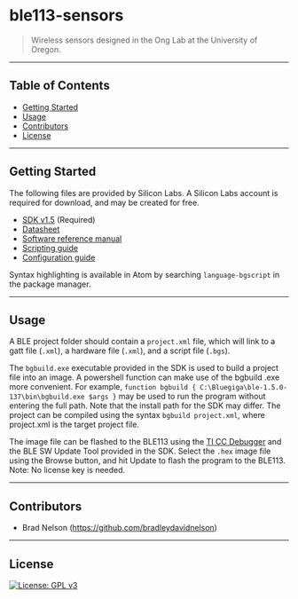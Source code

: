 # ble113-sensors
>Wireless sensors designed in the Ong Lab at the University of Oregon.
---
## Table of Contents
- [Getting Started](#getting-started)
- [Usage](#usage)
- [Contributors](#contributors)
- [License](#license)
---
## Getting Started
The following files are provided by Silicon Labs. A Silicon Labs account is required for download, and may be created for free.
- [SDK v1.5](https://www.silabs.com/documents/login/software/Bluegiga-ble-1.5.0-137.exe) (Required)
- [Datasheet](https://www.silabs.com/documents/public/data-sheets/BLE113-DataSheet.pdf)
- [Software reference manual](https://www.silabs.com/documents/public/reference-manuals/Bluetooth_Smart_Software-BLE-1.5-API-RM.pdf)
- [Scripting guide](https://www.silabs.com/documents/public/user-guides/UG209.pdf)
- [Configuration guide](https://www.silabs.com/documents/public/user-guides/UG209.pdf)

Syntax highlighting is available in Atom by searching `language-bgscript` in the package manager.

---
## Usage

A BLE project folder should contain a `project.xml` file, which will link to a gatt file (`.xml`), a hardware file (`.xml`), and a script file (`.bgs`).

The `bgbuild.exe` executable provided in the SDK is used to build a project file into an image. A powershell function can make use of the bgbuild .exe more convenient. For example, `function bgbuild { C:\Bluegiga\ble-1.5.0-137\bin\bgbuild.exe $args }` may be used to run the program without entering the full path. Note that the install path for the SDK may differ. The project can be compiled using the syntax `bgbuild project.xml`, where project.xml is the target project file.

The image file can be flashed to the BLE113 using the [TI CC Debugger](https://www.digikey.com/product-detail/en/texas-instruments/CC-DEBUGGER/296-30207-ND/2231678) and the BLE SW Update Tool provided in the SDK. Select the `.hex` image file using the Browse button, and hit Update to flash the program to the BLE113. Note: No license key is needed.

---
## Contributors
- Brad Nelson (https://github.com/bradleydavidnelson)

---
## License
[![License: GPL v3](https://img.shields.io/badge/License-GPLv3-blue.svg)](https://www.gnu.org/licenses/gpl-3.0)
